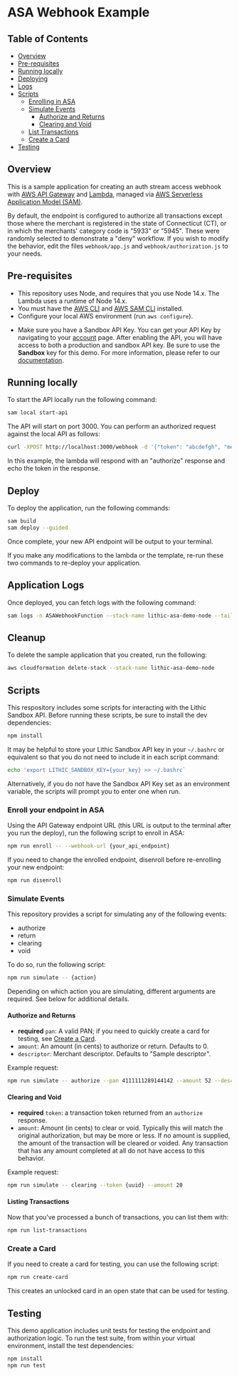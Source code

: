[overview]: #overview
[prerequisites]: #prerequisites
[local]: #local
[deploy]: #deploy
[logs]: #logs
[scripts]: #scripts
[enroll]: #enroll
[simulate]: #simulate
[authorizeandreturns]: #authorizeandreturns
[clearingandvoid]: #clearingandvoid
[listtransactions]: #listtransactions
[createcard]: #createcard
[testing]: #testing

# ASA Webhook Example

## Table of Contents

- [Overview][overview]
- [Pre-requisites](prerequisites)
- [Running locally](local)
- [Deploying](deploy)
- [Logs](logs)
- [Scripts](scripts)
  - [Enrolling in ASA](enroll)
  - [Simulate Events](simulate)
    - [Authorize and Returns](authorizeandreturns)
    - [Clearing and Void](clearingandvoid)
  - [List Transactions](listtransactions)
  - [Create a Card](createcard)
- [Testing](testing)

## Overview

This is a sample application for creating an auth stream access webhook with [AWS API Gateway](https://aws.amazon.com/api-gateway/) and [Lambda](https://aws.amazon.com/lambda/), managed via [AWS Serverless Application Model (SAM)](https://aws.amazon.com/serverless/sam/).

By default, the endpoint is configured to authorize all transactions except those where the merchant is registered in the state of Connecticut (CT), or in which the merchants' category code is "5933" or "5945". These were randomly selected to demonstrate a "deny" workflow. If you wish to modify the behavior, edit the files `webhook/app.js` and `webhook/authorization.js` to your needs.

## Pre-requisites

- This repository uses Node, and requires that you use Node 14.x. The Lambda uses a runtime of Node 14.x.
- You must have the [AWS CLI](https://docs.aws.amazon.com/cli/latest/userguide/cli-chap-getting-started.html) and [AWS SAM CLI](https://docs.aws.amazon.com/serverless-application-model/latest/developerguide/serverless-sam-cli-install.html) installed.
- Configure your local AWS environment (run `aws configure`).

* Make sure you have a Sandbox API Key. You can get your API Key by navigating to your [account](https://lithic.com/account) page. After enabling the API, you will have access to both a production and sandbox API key. Be sure to use the **Sandbox** key for this demo. For more information, please refer to our [documentation](https://docs.lithic.com/docs/auth-stream-access-asa).

## Running locally

To start the API locally run the following command:

```bash
sam local start-api
```

The API will start on port 3000. You can perform an authorized request against the local API as follows:

```bash
curl -XPOST http://localhost:3000/webhook -d '{"token": "abcdefgh", "merchant": {"state": "NY", "mcc": "5922"}}'
```

In this example, the lambda will respond with an "authorize" response and echo the token in the response.

## Deploy

To deploy the application, run the following commands:

```bash
sam build
sam deploy --guided
```

Once complete, your new API endpoint will be output to your terminal.

If you make any modifications to the lambda or the template, re-run these two commands to re-deploy your application.

## Application Logs

Once deployed, you can fetch logs with the following command:

```bash
sam logs -n ASAWebhookFunction --stack-name lithic-asa-demo-node --tail
```

## Cleanup

To delete the sample application that you created, run the following:

```bash
aws cloudformation delete-stack --stack-name lithic-asa-demo-node
```

## Scripts

This respository includes some scripts for interacting with the Lithic Sandbox API. Before running these scripts, be sure to install the dev dependencies:

```bash
npm install
```

It may be helpful to store your Lithic Sandbox API key in your `~/.bashrc` or equivalent so that you do not need to include it in each script command:

```bash
echo 'export LITHIC_SANDBOX_KEY={your_key} >> ~/.bashrc`
```

Alternatively, if you do not have the Sandbox API Key set as an environment variable, the scripts will prompt you to enter one when run.

### Enroll your endpoint in ASA

Using the API Gateway endpoint URL (this URL is output to the terminal after you run the deploy), run the following script to enroll in ASA:

```bash
npm run enroll -- --webhook-url {your_api_endpoint}
```

If you need to change the enrolled endpoint, disenroll before re-enrolling your new endpoint:

```bash
npm run disenroll
```

### Simulate Events

This repository provides a script for simulating any of the following events:

- authorize
- return
- clearing
- void

To do so, run the following script:

```bash
npm run simulate -- {action}
```

Depending on which action you are simulating, different arguments are required. See below for additional details.

#### Authorize and Returns

- **required** `pan`: A valid PAN; if you need to quickly create a card for testing, see [Create a Card](#createcard).
- `amount`: An amount (in cents) to authorize or return. Defaults to 0.
- `descriptor`: Merchant descriptor. Defaults to "Sample descriptor".

Example request:

```bash
npm run simulate -- authorize --pan 4111111289144142 --amount 52 --descriptor 'coffee shop'
```

#### Clearing and Void

- **required** `token`: a transaction token returned from an `authorize` response.
- `amount`: Amount (in cents) to clear or void. Typically this will match the original authorization, but may be more or less. If no amount is supplied, the amount of the transaction will be cleared or voided. Any transaction that has any amount completed at all do not have access to this behavior.

Example request:

```bash
npm run simulate -- clearing --token {uuid} --amount 20
```

#### Listing Transactions

Now that you've processed a bunch of transactions, you can list them with:

```bash
npm run list-transactions
```

### Create a Card

If you need to create a card for testing, you can use the following script:

```bash
npm run create-card
```

This creates an unlocked card in an open state that can be used for testing.

## Testing

This demo application includes unit tests for testing the endpoint and authorization logic. To run the test suite, from within your virtual environment, install the test dependencies:

```bash
npm install
npm run test
```
